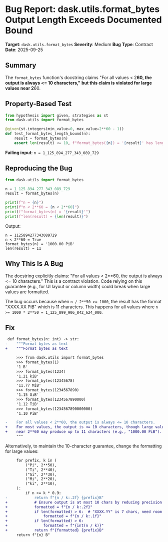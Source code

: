 # Bug Report: dask.utils.format_bytes Output Length Exceeds Documented Bound

**Target**: `dask.utils.format_bytes`
**Severity**: Medium
**Bug Type**: Contract
**Date**: 2025-09-25

## Summary

The `format_bytes` function's docstring claims "For all values < 2**60, the output is always <= 10 characters," but this claim is violated for large values near 2**60.

## Property-Based Test

```python
from hypothesis import given, strategies as st
from dask.utils import format_bytes

@given(st.integers(min_value=0, max_value=2**60 - 1))
def test_format_bytes_length_bound(n):
    result = format_bytes(n)
    assert len(result) <= 10, f"format_bytes({n}) = '{result}' has length {len(result)} > 10"
```

**Failing input**: `n = 1_125_894_277_343_089_729`

## Reproducing the Bug

```python
from dask.utils import format_bytes

n = 1_125_894_277_343_089_729
result = format_bytes(n)

print(f"n = {n}")
print(f"n < 2**60 = {n < 2**60}")
print(f"format_bytes(n) = '{result}'")
print(f"len(result) = {len(result)}")
```

Output:
```
n = 1125894277343089729
n < 2**60 = True
format_bytes(n) = '1000.00 PiB'
len(result) = 11
```

## Why This Is A Bug

The docstring explicitly claims: "For all values < 2**60, the output is always <= 10 characters." This is a contract violation. Code relying on this guarantee (e.g., for UI layout or column width) could break when large values are formatted.

The bug occurs because when `n / 2**50 >= 1000`, the result has the format "XXXX.XX PiB" which is 11 characters. This happens for all values where `n >= 1000 * 2**50 = 1_125_899_906_842_624_000`.

## Fix

```diff
 def format_bytes(n: int) -> str:
-    """Format bytes as text
+    """Format bytes as text

     >>> from dask.utils import format_bytes
     >>> format_bytes(1)
     '1 B'
     >>> format_bytes(1234)
     '1.21 kiB'
     >>> format_bytes(12345678)
     '11.77 MiB'
     >>> format_bytes(1234567890)
     '1.15 GiB'
     >>> format_bytes(1234567890000)
     '1.12 TiB'
     >>> format_bytes(1234567890000000)
     '1.10 PiB'

-    For all values < 2**60, the output is always <= 10 characters.
+    For most values, the output is <= 10 characters, though large values
+    near 2**60 may produce up to 11 characters (e.g., "1000.00 PiB").
     """
```

Alternatively, to maintain the 10-character guarantee, change the formatting for large values:

```diff
     for prefix, k in (
         ("Pi", 2**50),
         ("Ti", 2**40),
         ("Gi", 2**30),
         ("Mi", 2**20),
         ("ki", 2**10),
     ):
         if n >= k * 0.9:
-            return f"{n / k:.2f} {prefix}B"
+            # Ensure output is at most 10 chars by reducing precision for large values
+            formatted = f"{n / k:.2f}"
+            if len(formatted) > 6:  # "XXXX.YY" is 7 chars, need room for " XiB"
+                formatted = f"{n / k:.1f}"
+            if len(formatted) > 6:
+                formatted = f"{int(n / k)}"
+            return f"{formatted} {prefix}B"
     return f"{n} B"
```